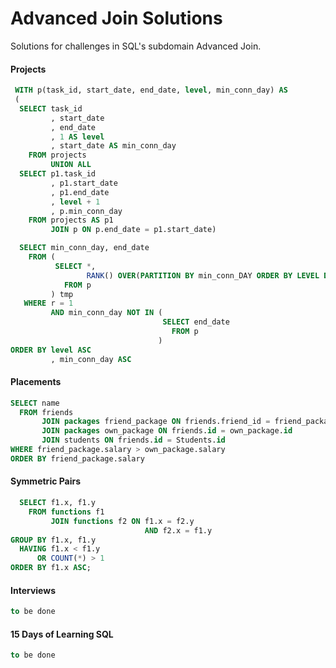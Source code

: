 # Advanced Join Solutions
Solutions for challenges in SQL's subdomain Advanced Join.

#### Projects
```SQL
 WITH p(task_id, start_date, end_date, level, min_conn_day) AS 
 (
  SELECT task_id
         , start_date
         , end_date
         , 1 AS level
         , start_date AS min_conn_day
    FROM projects
         UNION ALL
  SELECT p1.task_id
         , p1.start_date
         , p1.end_date
         , level + 1
         , p.min_conn_day
    FROM projects AS p1
         JOIN p ON p.end_date = p1.start_date)

  SELECT min_conn_day, end_date
    FROM (
          SELECT *,
                 RANK() OVER(PARTITION BY min_conn_DAY ORDER BY LEVEL DESC) r 
            FROM p
         ) tmp
   WHERE r = 1
         AND min_conn_day NOT IN (
                                  SELECT end_date
                                    FROM p
                                 )
ORDER BY level ASC
		 , min_conn_day ASC
```

#### Placements
```SQL
SELECT name
  FROM friends 
       JOIN packages friend_package ON friends.friend_id = friend_package.id
       JOIN packages own_package ON friends.id = own_package.id
       JOIN students ON friends.id = Students.id
WHERE friend_package.salary > own_package.salary
ORDER BY friend_package.salary
```

#### Symmetric Pairs
```SQL
  SELECT f1.x, f1.y
    FROM functions f1
         JOIN functions f2 ON f1.x = f2.y
                              AND f2.x = f1.y
GROUP BY f1.x, f1.y
  HAVING f1.x < f1.y
      OR COUNT(*) > 1
ORDER BY f1.x ASC;
```

#### Interviews
```SQL
to be done
```


#### 15 Days of Learning SQL
```SQL
to be done
```